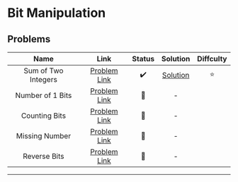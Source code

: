 # Bit Manipulation

## Problems

| Name | Link | Status | Solution | Diffculty |
|:-:|:-:|:-:|:-:|:-:|
| Sum of Two Integers | [Problem Link](https://leetcode.com/problems/sum-of-two-integers/) |  :heavy_check_mark: | [Solution](./sum-of-two-integers.md) | :star: |
| Number of 1 Bits | [Problem Link](https://leetcode.com/problems/number-of-1-bits/) |  :red_circle: | - |
| Counting Bits | [Problem Link](https://leetcode.com/problems/counting-bits/) |  :red_circle: | - |
| Missing Number | [Problem Link](https://leetcode.com/problems/missing-number/) |  :red_circle: | - |
| Reverse Bits | [Problem Link](https://leetcode.com/problems/reverse-bits/) |  :red_circle: | - |

---
